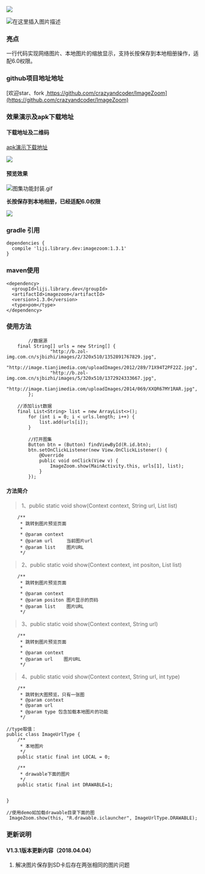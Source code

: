 [![](https://jitpack.io/v/lotosbin/ImageZoom.svg)](https://jitpack.io/#lotosbin/ImageZoom)

![在这里插入图片描述](https://img-blog.csdnimg.cn/20191023090914820.png?x-oss-process=image/watermark,type_ZmFuZ3poZW5naGVpdGk,shadow_10,text_aHR0cHM6Ly9ibG9nLmNzZG4ubmV0L2xqMTg4MjY2,size_16,color_FFFFFF,t_70)

### **亮点**

一行代码实现网络图片、本地图片的缩放显示，支持长按保存到本地相册操作，适配6.0权限。

### github项目地址地址
[欢迎star、fork ,https://github.com/crazyandcoder/ImageZoom](https://github.com/crazyandcoder/ImageZoom)

### **效果演示及apk下载地址**

#### **下载地址及二维码**
[apk演示下载地址](https://fir.im/1ane?release_id=5a66ec6d959d6902df4a7925)

![](http://img.blog.csdn.net/20180123160537226?watermark/2/text/aHR0cDovL2Jsb2cuY3Nkbi5uZXQvbGlqaV94Yw==/font/5a6L5L2T/fontsize/400/fill/I0JBQkFCMA==/dissolve/70/gravity/SouthEast)

#### **预览效果**


![图集功能封装.gif](http://upload-images.jianshu.io/upload_images/676457-4b5954510344f256.gif?imageMogr2/auto-orient/strip)


**长按保存到本地相册，已经适配6.0权限**

 ![](http://img.blog.csdn.net/20180123160913549?watermark/2/text/aHR0cDovL2Jsb2cuY3Nkbi5uZXQvbGlqaV94Yw==/font/5a6L5L2T/fontsize/400/fill/I0JBQkFCMA==/dissolve/70/gravity/SouthEast)



### gradle 引用


```
dependencies {
  compile 'liji.library.dev:imagezoom:1.3.1'
}
```

### maven使用

```
<dependency>
  <groupId>liji.library.dev</groupId>
  <artifactId>imagezoom</artifactId>
  <version>1.3.0</version>
  <type>pom</type>
</dependency>
```

### **使用方法**

 

```
		//数据源
	final String[] urls = new String[] {
                "http://b.zol-img.com.cn/sjbizhi/images/2/320x510/1352891767829.jpg",
                "http://image.tianjimedia.com/uploadImages/2012/289/71X94T2PF22Z.jpg", 
                "http://b.zol-img.com.cn/sjbizhi/images/5/320x510/1372924333667.jpg",
                "http://image.tianjimedia.com/uploadImages/2014/069/XXQR67MY1RAR.jpg", 
        };

	//添加list数据	
	final List<String> list = new ArrayList<>();
        for (int i = 0; i < urls.length; i++) {
            list.add(urls[i]);
        }
        
        //打开图集
        Button btn = (Button) findViewById(R.id.btn);
        btn.setOnClickListener(new View.OnClickListener() {
            @Override
            public void onClick(View v) {
                ImageZoom.show(MainActivity.this, urls[1], list);
            }
        });
```

 
#### 方法简介

> 1、public static void show(Context context, String url, List<String> list)

```
	/**
     * 跳转到图片预览页面
     *
     * @param context
     * @param url     当前图片url
     * @param list    图片URL
     */
```

> 2、public static void show(Context context, int positon, List<String> list) 

```
	/**
     * 跳转到图片预览页面
     *
     * @param context
     * @param positon 图片显示的页码
     * @param list    图片URL
     */
```


> 3、public static void show(Context context, String url) 

```
	/**
     * 跳转到图片预览页面
     *
     * @param context
     * @param url    图片URL
     */
```

>  4、public static void show(Context context, String url, int type)

```
	/**
     * 跳转到大图预览，只有一张图
     * @param context
     * @param url
     * @param type 包含加载本地图片的功能
     */

//type取值：
public class ImageUrlType {
    /**
     * 本地图片
     */
    public static final int LOCAL = 0;

    /**
     * drawable下面的图片
     */
    public static final int DRAWABLE=1;


}

//使用demo如加载drawable目录下面的图
 ImageZoom.show(this, "R.drawable.iclauncher", ImageUrlType.DRAWABLE);

```

### 更新说明

#### **V1.3.1版本更新内容（2018.04.04）**
 1.  解决图片保存到SD卡后存在两张相同的图片问题


